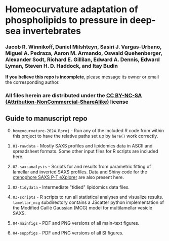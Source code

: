 # Homeocurvature adaptation of phospholipids to pressure in deep-sea invertebrates

### Jacob R. Winnikoff, Daniel Milshteyn, Sasiri J. Vargas-Urbano, Miguel A. Pedraza, Aaron M. Armando, Oswald Quehenberger, Alexander Sodt, Richard E. Gillilan, Edward A. Dennis, Edward Lyman, Steven H. D. Haddock, and Itay Budin

**If you believe this repo is incomplete**, please message its owner or email the corresponding author.

### All files herein are distributed under the [CC BY-NC-SA (Attribution-NonCommercial-ShareAlike)](http://creativecommons.org/licenses/by-nc-sa/4.0/deed.en) license

## Guide to manuscript repo

0. `homeocurvature-2024.Rproj` - Run any of the included R code from within this project to have the relative paths set up by `here()` work correctly.

1. `01-rawdata` - Mostly SAXS profiles and lipidomics data in ASCII and spreadsheet formats. Some other input files for R scripts are included here.

2. `02-saxsanalysis` - Scripts for and results from parametric fitting of lamellar and inverted SAXS profiles. Data and Shiny code for the [ctenophore SAXS P-T eXplorer](https://octopode.shinyapps.io/PTX_ctenos_overlay/) are also present here. 

3. `02-tidydata` - Intermediate "tidied" lipidomics data files.

4. `03-scripts` - R scripts to run all statistical analyses and visualize results. `lamellar_mcg` subdirectory contains a JScatter python implementation of the Modified Caillé Gaussian (MCG) model for multilamellar vesicle SAXS.

5. `04-mainfigs` - PDF and PNG versions of all main-text figures.

6. `04-suppfigs` - PDF and PNG versions of all SI figures.